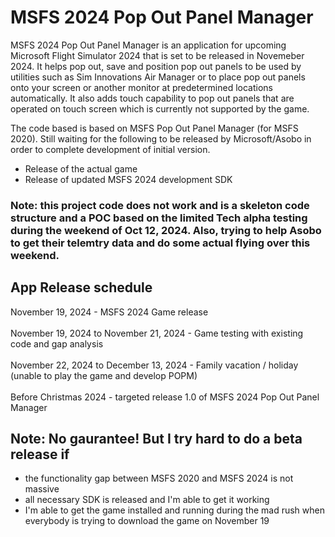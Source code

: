 # MSFS 2024 Pop Out Panel Manager

MSFS 2024 Pop Out Panel Manager is an application for upcoming Microsoft Flight Simulator 2024 that is set to be released in Novemeber 2024. It helps pop out, save and position pop out panels to be used by utilities such as Sim Innovations Air Manager or to place pop out panels onto your screen or another monitor at predetermined locations automatically. It also adds touch capability to pop out panels that are operated on touch screen which is currently not supported by the game.

The code based is based on MSFS Pop Out Panel Manager (for MSFS 2020). Still waiting for the following to be released by Microsoft/Asobo in order to complete development of initial version.

- Release of the actual game
- Release of updated MSFS 2024 development SDK

### Note: this project code does not work and is a skeleton code structure and a POC based on the limited Tech alpha testing during the weekend of Oct 12, 2024. Also, trying to help Asobo to get their telemtry data and do some actual flying over this weekend.

## App Release schedule
November 19, 2024 - MSFS 2024 Game release<br/><br/>
November 19, 2024 to November 21, 2024 - Game testing with existing code and gap analysis<br/><br/>
November 22, 2024 to December 13, 2024 - Family vacation / holiday (unable to play the game and develop POPM)<br/><br/>
Before Christmas 2024 - targeted release 1.0 of MSFS 2024 Pop Out Panel Manager

## Note: No gaurantee! But I try hard to do a beta release if 
- the functionality gap between MSFS 2020 and MSFS 2024 is not massive
- all necessary SDK is released and I'm able to get it working
- I'm able to get the game installed and running during the mad rush when everybody is trying to download the game on November 19